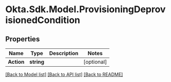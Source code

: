 # Okta.Sdk.Model.ProvisioningDeprovisionedCondition

## Properties

Name | Type | Description | Notes
------------ | ------------- | ------------- | -------------
**Action** | **string** |  | [optional] 

[[Back to Model list]](../README.md#documentation-for-models) [[Back to API list]](../README.md#documentation-for-api-endpoints) [[Back to README]](../README.md)

